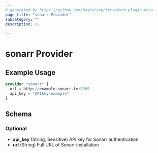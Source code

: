```yaml
---
# generated by https://github.com/hashicorp/terraform-plugin-docs
page_title: "sonarr Provider"
subcategory: ""
description: |-
  
---
```


# sonarr Provider



## Example Usage

```terraform
provider "sonarr" {
  url = http://example.sonarr.tv:8989
  api_key = "APIkey-example"
}
```

<!-- schema generated by tfplugindocs -->
## Schema

### Optional

- **api_key** (String, Sensitive) API key for Sonarr authentication
- **url** (String) Full URL of Sonarr installation
